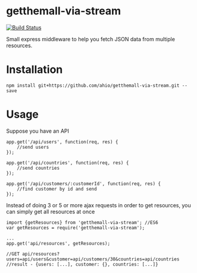 # getthemall-via-stream
[![Build Status](https://travis-ci.org/ahio/getthemall-via-stream.svg?branch=master)](https://travis-ci.org/ahio/getthemall-via-stream)

Small express middleware to help you fetch JSON data from multiple resources.

# Installation
```
npm install git+https://github.com/ahio/getthemall-via-stream.git --save
```
# Usage
Suppose you have an API
```
app.get('/api/users', function(req, res) {
    //send users
});

app.get('/api/countries', function(req, res) {
    //send countries
});

app.get('/api/customers/:customerId', function(req, res) {
    //find customer by id and send
});
```
Instead of doing 3 or 5 or more ajax requests in order to get resources, you can simply get all resources at once
```
import {getResources} from 'getthemall-via-stream'; //ES6
var getResources = require('getthemall-via-stream');

...
app.get('api/resources', getResources);

//GET api/resources?users=api/users&customer=api/customers/30&countries=api/countries
//result - {users: [...], customer: {}, countries: [...]}
```

